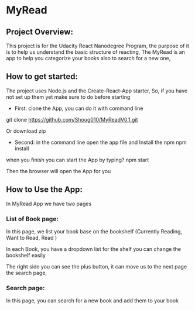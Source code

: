 # MyRead 

## Project Overview:

This project is for the Udacity React Nanodegree Program, the purpose of it is to help us understand the basic structure of reacting, 
The MyRead is an app to help you categorize your books also to search for a new one,

## How to get started:

The project uses Node.js and the Create-React-App starter,
So, if you have not set up them yet make sure to do before starting 

* First: clone the App, you can do it with command line 

git clone https://github.com/Shoug010/MyReadV0.1.git

Or download zip 

* Second: in the command line open the app file and Install the npm 
npm install

when you finish you can start the App by typing? 
npm start

Then the browser will open the App for you
 

## How to Use the App:
In MyRead App we have two pages 

### List of Book page: 
In this page, we list your book base on the bookshelf (Currently Reading, Want to Read, Read ) 

In each Book, you have a dropdown list for the shelf you can change the bookshelf easily

 

The right side you can see the plus button, it can move us to the next page the search page,

### Search page: 
In this page, you can search for a new book and add them to your book
 




 


